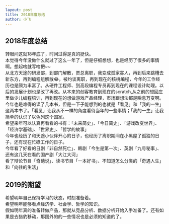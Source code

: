 ```yaml
---
layout: post
title: 2018年度总结
author: 小飞
---
```


## 2018年度总结
转眼间这就18年底了，时间过得是真的挺快。  
本觉得今年没做什么就过了这么一年了，但是仔细想想，也是经历了很多的事情啊。想起啥就写啥把~~  
从北方天途的研发部，到部门解散，贾总离职，我变成孤家寡人，再到后来跳槽去新东方，再到编程组解散😂，被约谈离职，再到现在的核桃编程，今年的工作经历也是颇为丰富了。从硬件工程师、到高段编程专员再到现在的课程设计助理。以后的发展计划也是改了再改。从本来的创客教育到现在的scratch,从之前的想回庄里做少儿编程培训，再到现在的想做游戏产品经理，市场跟想法都是瞬息万变啊。  
今年也是难得的读了几本书，但是一下子能想到的也就是「看见」和「我的一生」这两本书了。「看见」让我从不一样的角度看待当年的一些事情；「我的一生」让我简单的认识了以色列这个国家。   
希望来年可以认真再看看的书有：「未来简史」、「今日简史」、「游戏改变世界」、「经济学基础」、「世界史」、「哲学的故事」  
今年也经历了和天途小伙伴开心的日子，也经历了离职期间在小黑屋了孤独的日子，还有现在忙碌工作的日子。  
今年看了好看的日剧「非自然死亡」、韩剧「今生是第一次」、英剧「九号秘事」、还有这几天在看的国产剧「大江大河」  
看了辩论节目「奇葩说」、读书节目「一本好书」、不知道怎么分类的「奇遇人生」和「向往的生活」
## 2019的期望  
希望明年自己保持学习的状态，时刻准备着。  
希望明年能够看点经济学、社会学、哲学的知识。  
假如明年真的准备转做产品，那就从竞品分析、数据分析开始入手准备了。还有如果是去猎豹移动，那国外的的一些情况也是必须的知道的了。  
